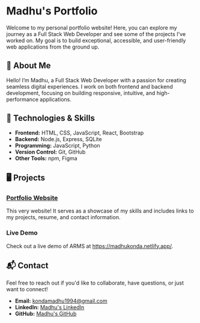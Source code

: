 # Madhu's Portfolio

Welcome to my personal portfolio website! Here, you can explore my journey as a Full Stack Web Developer and see some of the projects I've worked on. My goal is to build exceptional, accessible, and user-friendly web applications from the ground up.

## 🌟 About Me

Hello! I’m Madhu, a Full Stack Web Developer with a passion for creating seamless digital experiences. I work on both frontend and backend development, focusing on building responsive, intuitive, and high-performance applications.

## 🚀 Technologies & Skills

- **Frontend:** HTML, CSS, JavaScript, React, Bootstrap
- **Backend:** Node.js, Express, SQLite
- **Programming:** JavaScript, Python
- **Version Control:** Git, GitHub
- **Other Tools:** npm, Figma

## 🖥️ Projects

### [Portfolio Website](https://github.com/madhukmd/Portfolio)

This very website! It serves as a showcase of my skills and includes links to my projects, resume, and contact information.

### Live Demo

Check out a live demo of ARMS at https://madhukonda.netlify.app/.

## 📬 Contact

Feel free to reach out if you'd like to collaborate, have questions, or just want to connect!

- **Email:** kondamadhu1994@gmail.com
- **LinkedIn:** [Madhu's LinkedIn](https://www.linkedin.com/in/madhukonda22/)
- **GitHub:** [Madhu's GitHub](https://github.com/madhukmd)
